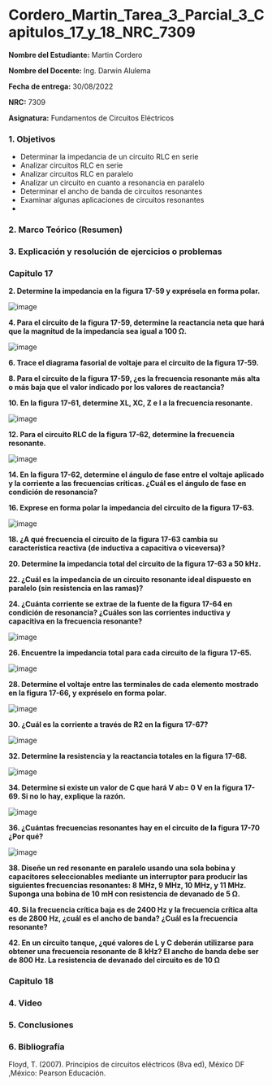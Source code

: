 # Cordero_Martin_Tarea_3_Parcial_3_Capitulos_17_y_18_NRC_7309

**Nombre del Estudiante:** Martin Cordero

**Nombre del Docente:** Ing. Darwin Alulema

**Fecha de entrega:** 30/08/2022

**NRC:** 7309

**Asignatura:** Fundamentos de Circuitos Eléctricos

### **1.	Objetivos**

* Determinar la impedancia de un circuito RLC en serie
* Analizar circuitos RLC en serie 
* Analizar circuitos RLC en paralelo 
* Analizar un circuito en cuanto a resonancia en paralelo 
* Determinar el ancho de banda de circuitos resonantes
* Examinar algunas aplicaciones de circuitos resonantes
* 
### **2.	Marco Teórico (Resumen)**

### **3.	Explicación y resolución de ejercicios o problemas**

### **Capitulo 17**
**2. Determine la impedancia en la figura 17-59 y exprésela en forma polar.**

 ![image](https://user-images.githubusercontent.com/105742149/187308019-a91a0d12-b057-4ddb-9c02-e9d5212f41a0.png)


**4. Para el circuito de la figura 17-59, determine la reactancia neta que hará que la magnitud de la impedancia sea igual a 100 Ω.**

 ![image](https://user-images.githubusercontent.com/105742149/187308029-215f5458-8ee6-43d5-b6cc-ed8f0605e9c8.png)

**6. Trace el diagrama fasorial de voltaje para el circuito de la figura 17-59.**

**8. Para el circuito de la figura 17-59, ¿es la frecuencia resonante más alta o más baja que el valor indicado por los valores de reactancia?**

**10. En la figura 17-61, determine XL, XC, Z e I a la frecuencia resonante.**
 
 ![image](https://user-images.githubusercontent.com/105742149/187308052-580b170b-bb3d-4063-a73f-f827398e99cf.png)

**12. Para el circuito RLC de la figura 17-62, determine la frecuencia resonante.**

 ![image](https://user-images.githubusercontent.com/105742149/187308082-b86446f3-c3c1-4f59-bbc7-ef73d549f8e6.png)


**14. En la figura 17-62, determine el ángulo de fase entre el voltaje aplicado y la corriente a las frecuencias críticas. ¿Cuál es el ángulo de fase en condición de resonancia?**

**16. Exprese en forma polar la impedancia del circuito de la figura 17-63.**
 
 ![image](https://user-images.githubusercontent.com/105742149/187308118-65ee8608-ea61-4bfa-86ab-eaef24d8e724.png)

**18. ¿A qué frecuencia el circuito de la figura 17-63 cambia su característica reactiva (de inductiva a capacitiva o viceversa)?**

**20. Determine la impedancia total del circuito de la figura 17-63 a 50 kHz.**

**22. ¿Cuál es la impedancia de un circuito resonante ideal dispuesto en paralelo (sin resistencia en las ramas)?**

**24. ¿Cuánta corriente se extrae de la fuente de la figura 17-64 en condición de resonancia? ¿Cuáles son las corrientes inductiva y capacitiva en la frecuencia resonante?**
 
 ![image](https://user-images.githubusercontent.com/105742149/187308134-33a83fb7-84a9-422c-8e86-0e3d2f0c5775.png)

**26. Encuentre la impedancia total para cada circuito de la figura 17-65.**
 
 ![image](https://user-images.githubusercontent.com/105742149/187308153-af8ea124-8308-437a-b5c4-b1cfb6f44b59.png)

**28. Determine el voltaje entre las terminales de cada elemento mostrado en la figura 17-66, y expréselo en forma polar.**
 
 ![image](https://user-images.githubusercontent.com/105742149/187308179-02cbc2a4-ff39-48f5-9147-75b3ab61fb8d.png)

**30. ¿Cuál es la corriente a través de R2 en la figura 17-67?**
 
 ![image](https://user-images.githubusercontent.com/105742149/187308193-97b70f8f-a049-4831-9034-548dbf4912f9.png)

**32. Determine la resistencia y la reactancia totales en la figura 17-68.**
 
 ![image](https://user-images.githubusercontent.com/105742149/187308213-1c8a9cfd-1e36-4038-90f5-a3e57a967e87.png)

**34. Determine si existe un valor de C que hará V ab= 0 V en la figura 17-69. Si no lo hay, explique la razón.**
  
 ![image](https://user-images.githubusercontent.com/105742149/187308229-5d6c8649-d106-4403-974a-62f74e48d090.png)

**36. ¿Cuántas frecuencias resonantes hay en el circuito de la figura 17-70 ¿Por qué?**
 
 ![image](https://user-images.githubusercontent.com/105742149/187308256-2e576c35-9cb5-49c1-ac6c-460ae8de043b.png)

**38. Diseñe un red resonante en paralelo usando una sola bobina y capacitores seleccionables mediante un interruptor para producir las siguientes frecuencias resonantes: 8 MHz, 9 MHz, 10 MHz, y 11 MHz. Suponga una bobina de 10 mH con resistencia de devanado de 5 Ω.**

**40. Si la frecuencia crítica baja es de 2400 Hz y la frecuencia crítica alta es de 2800 Hz, ¿cuál es el ancho
de banda? ¿Cuál es la frecuencia resonante?**

**42. En un circuito tanque, ¿qué valores de L y C deberán utilizarse para obtener una frecuencia resonante de 8 kHz? El ancho de banda debe ser de 800 Hz. La resistencia de devanado del circuito es de 10 Ω**

### **Capitulo 18**

### **4.	Video**

### **5.	Conclusiones**

### **6.	Bibliografía**

Floyd, T. (2007). Principios de circuitos eléctricos (8va ed), México DF ,México: Pearson Educación.
